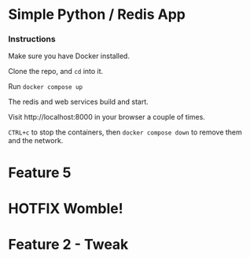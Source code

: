 # Simple Python / Redis App

### Instructions

Make sure you have Docker installed.

Clone the repo, and `cd` into it.

Run `docker compose up`

The redis and web services build and start.

Visit http://localhost:8000 in your browser a couple of times.

`CTRL+c` to stop the containers, then `docker compose down` to remove them and the network.

# Feature 5

# HOTFIX Womble!
# Feature 2 - Tweak
